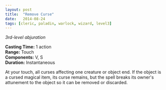 ```yaml
---
layout: post
title:  "Remove Curse"
date:   2014-08-24
tags: [cleric, paladin, warlock, wizard, level3]
---
```


_3rd-level abjuration_

**Casting Time:** 1 action  
**Range:** Touch  
**Components:** V, S  
**Duration:** Instantaneous

At your touch, all curses affecting one creature or object end. If the object is a cursed magical item, its curse remains, but the spell breaks its owner's attunement to the object so it can be removed or discarded.
